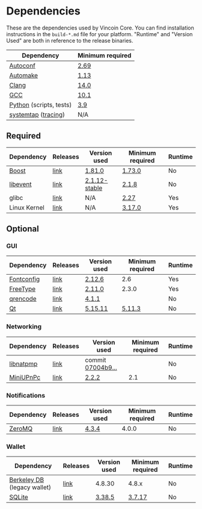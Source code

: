 # Dependencies

These are the dependencies used by Vincoin Core.
You can find installation instructions in the `build-*.md` file for your platform.
"Runtime" and "Version Used" are both in reference to the release binaries.

| Dependency | Minimum required |
| --- | --- |
| [Autoconf](https://www.gnu.org/software/autoconf/) | [2.69](https://github.com/vincoin/vincoin/pull/17769) |
| [Automake](https://www.gnu.org/software/automake/) | [1.13](https://github.com/vincoin/vincoin/pull/18290) |
| [Clang](https://clang.llvm.org) | [14.0](https://github.com/vincoin/vincoin/pull/29208) |
| [GCC](https://gcc.gnu.org) | [10.1](https://github.com/vincoin/vincoin/pull/28348) |
| [Python](https://www.python.org) (scripts, tests) | [3.9](https://github.com/vincoin/vincoin/pull/28211) |
| [systemtap](https://sourceware.org/systemtap/) ([tracing](tracing.md))| N/A |

## Required

| Dependency | Releases | Version used | Minimum required | Runtime |
| --- | --- | --- | --- | --- |
| [Boost](../depends/packages/boost.mk) | [link](https://www.boost.org/users/download/) | [1.81.0](https://github.com/vincoin/vincoin/pull/26557) | [1.73.0](https://github.com/vincoin/vincoin/pull/29066) | No |
| [libevent](../depends/packages/libevent.mk) | [link](https://github.com/libevent/libevent/releases) | [2.1.12-stable](https://github.com/vincoin/vincoin/pull/21991) | [2.1.8](https://github.com/vincoin/vincoin/pull/24681) | No |
| glibc | [link](https://www.gnu.org/software/libc/) | N/A | [2.27](https://github.com/vincoin/vincoin/pull/27029) | Yes |
| Linux Kernel | [link](https://www.kernel.org/) | N/A | [3.17.0](https://github.com/vincoin/vincoin/pull/27699) | Yes |

## Optional

### GUI
| Dependency | Releases | Version used | Minimum required | Runtime |
| --- | --- | --- | --- | --- |
| [Fontconfig](../depends/packages/fontconfig.mk) | [link](https://www.freedesktop.org/wiki/Software/fontconfig/) | [2.12.6](https://github.com/vincoin/vincoin/pull/23495) | 2.6 | Yes |
| [FreeType](../depends/packages/freetype.mk) | [link](https://freetype.org) | [2.11.0](https://github.com/vincoin/vincoin/commit/01544dd78ccc0b0474571da854e27adef97137fb) | 2.3.0 | Yes |
| [qrencode](../depends/packages/qrencode.mk) | [link](https://fukuchi.org/works/qrencode/) | [4.1.1](https://github.com/vincoin/vincoin/pull/27312) | | No |
| [Qt](../depends/packages/qt.mk) | [link](https://download.qt.io/official_releases/qt/) | [5.15.11](https://github.com/vincoin/vincoin/pull/28769) | [5.11.3](https://github.com/vincoin/vincoin/pull/24132) | No |

### Networking
| Dependency | Releases | Version used | Minimum required | Runtime |
| --- | --- | --- | --- | --- |
| [libnatpmp](../depends/packages/libnatpmp.mk) | [link](https://github.com/miniupnp/libnatpmp/) | commit [07004b9...](https://github.com/vincoin/vincoin/pull/25917) | | No |
| [MiniUPnPc](../depends/packages/miniupnpc.mk) | [link](https://miniupnp.tuxfamily.org/) | [2.2.2](https://github.com/vincoin/vincoin/pull/20421) | 2.1 | No |

### Notifications
| Dependency | Releases | Version used | Minimum required | Runtime |
| --- | --- | --- | --- | --- |
| [ZeroMQ](../depends/packages/zeromq.mk) | [link](https://github.com/zeromq/libzmq/releases) | [4.3.4](https://github.com/vincoin/vincoin/pull/23956) | 4.0.0 | No |

### Wallet
| Dependency | Releases | Version used | Minimum required | Runtime |
| --- | --- | --- | --- | --- |
| [Berkeley DB](../depends/packages/bdb.mk) (legacy wallet) | [link](https://www.oracle.com/technetwork/database/database-technologies/berkeleydb/downloads/index.html) | 4.8.30 | 4.8.x | No |
| [SQLite](../depends/packages/sqlite.mk) | [link](https://sqlite.org) | [3.38.5](https://github.com/vincoin/vincoin/pull/25378) | [3.7.17](https://github.com/vincoin/vincoin/pull/19077) | No |
